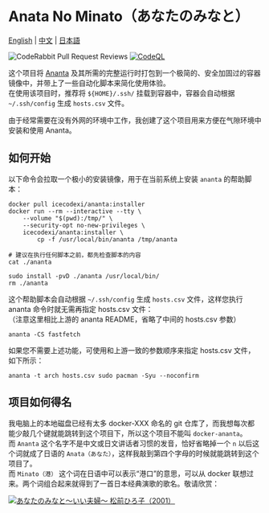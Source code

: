 # Anata No Minato（あなたのみなと）

[English](README.md) | [中文](README_zh-Hans.md) | [日本語](README_ja.md)  
  
![CodeRabbit Pull Request Reviews](https://img.shields.io/coderabbit/prs/github/IceCodeNew/anata-no-minato?utm_source=oss&utm_medium=github&utm_campaign=IceCodeNew%2Fanata-no-minato&labelColor=171717&color=FF570A&link=https%3A%2F%2Fcoderabbit.ai&label=CodeRabbit+Reviews)
[![CodeQL](https://github.com/IceCodeNew/anata-no-minato/actions/workflows/github-code-scanning/codeql/badge.svg)](https://github.com/IceCodeNew/anata-no-minato/actions/workflows/github-code-scanning/codeql)
  
这个项目将 [Ananta](https://github.com/cwt/ananta) 及其所需的完整运行时打包到一个极简的、安全加固过的容器镜像中，并带上了一些自动化脚本来简化使用体验。  
在使用该项目时，推荐将 `${HOME}/.ssh/` 挂载到容器中，容器会自动根据 `~/.ssh/config` 生成 `hosts.csv` 文件。  
  
由于经常需要在没有外网的环境中工作，我创建了这个项目用来方便在气隙环境中安装和使用 Ananta。  

## 如何开始

以下命令会拉取一个极小的安装镜像，用于在当前系统上安装 `ananta` 的帮助脚本：

```shell
docker pull icecodexi/ananta:installer
docker run --rm --interactive --tty \
    --volume "$(pwd):/tmp/" \
    --security-opt no-new-privileges \
    icecodexi/ananta:installer \
        cp -f /usr/local/bin/ananta /tmp/ananta

# 建议在执行任何脚本之前，都先检查脚本的内容
cat ./ananta

sudo install -pvD ./ananta /usr/local/bin/
rm ./ananta
```

这个帮助脚本会自动根据 `~/.ssh/config` 生成 `hosts.csv` 文件，这样您执行 ananta 命令时就无需再指定 hosts.csv 文件：  
（注意这里相比上游的 ananta README，省略了中间的 hosts.csv 参数）  

```shell
ananta -CS fastfetch
```

如果您不需要上述功能，可使用和上游一致的参数顺序来指定 hosts.csv 文件，如下所示：  

```shell
ananta -t arch hosts.csv sudo pacman -Syu --noconfirm
```

## 项目如何得名

我电脑上的本地磁盘已经有太多 docker-XXX 命名的 git 仓库了，而我想每次都能少敲几个键就能跳转到这个项目下，所以这个项目不能叫 `docker-ananta`。  
而 `Ananta` 这个名字不是中文或日文讲话者习惯的发音，恰好省略掉一个 `n` 以后这个词就成了日语的 `Anata（あなた）`，这样我敲到第四个字母的时候就能跳转到这个项目了。  
而 `Minato（港）` 这个词在日语中可以表示“港口”的意思，可以从 docker 联想过来。两个词组合起来就得到了一首日本经典演歌的歌名。敬请欣赏：  
  
[![あなたのみなと～いい夫婦～ 松前ひろ子（2001）](https://i.ytimg.com/vi/sCRvjlTX8Fw/maxresdefault.jpg)](https://youtu.be/sCRvjlTX8Fw)
